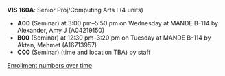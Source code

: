 **VIS 160A**: Senior Proj/Computing Arts I (4 units)

- **A00** (Seminar) at 3:00 pm–5:50 pm on Wednesday at MANDE B-114 by Alexander, Amy J (A04219150)
- **B00** (Seminar) at 12:30 pm–3:20 pm on Tuesday at MANDE B-114 by Akten, Mehmet (A16713957)
- **C00** (Seminar) (time and location TBA) by staff

[Enrollment numbers over time](./VIS160A.tsv)

